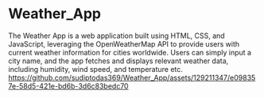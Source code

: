 # Weather_App
The Weather App is a web application built using HTML, CSS, and JavaScript, leveraging the OpenWeatherMap API to provide users with current weather information for cities worldwide. Users can simply input a city name, and the app fetches and displays relevant weather data, including humidity, wind speed, and temperature etc.
https://github.com/sudiptodas369/Weather_App/assets/129211347/e098357e-58d5-421e-bd6b-3d6c83bedc70
